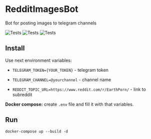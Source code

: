 # RedditImagesBot
Bot for posting images to telegram channels

![Tests](https://img.shields.io/github/languages/top/awitwicki/RedditImagesBot)
![Tests](https://img.shields.io/github/last-commit/awitwicki/RedditImagesBot)
![Tests](https://github.com/awitwicki/RedditImagesBot/actions/workflows/dotnet.yml/badge.svg)

## Install

Use next environment variables:

* `TELEGRAM_TOKEN={YOUR_TOKEN}` - telegram token

* `TELEGRAM_CHANNEL=@yourchannel` - channel name

* `REDDIT_TOPIC_URL=https://www.reddit.com/r/EarthPorn/` - link to subreddit

**Docker compose:** create `.env` file and fill it with that variables.

## Run

```
docker-compose up --build -d
```
